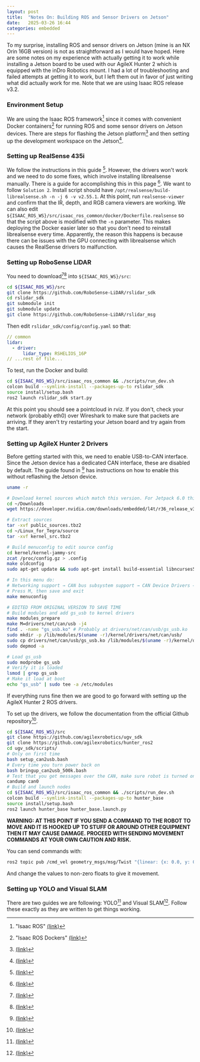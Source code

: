 ```yaml
---
layout: post
title:  "Notes On: Building ROS and Sensor Drivers on Jetson"
date:   2025-03-26 16:44
categories: embedded
---
```

To my surprise, installing ROS and sensor drivers on Jetson (mine is an NX Orin 16GB version) is not as straightforward as I would have hoped. Here are some notes on my experience with actually getting it to work while installing a Jetson board to be used with our AgileX Hunter 2 which is equipped with the inDro Robotics mount. I had a lot of troubleshooting and failed attempts at getting it to work, but I left them out in favor of just writing what did actually work for me. Note that we are using Isaac ROS release v3.2.

### Environment Setup
We are using the Isaac ROS framework[^1] since it comes with convenient Docker containers[^2] for running ROS and some sensor drivers on Jetson devices. There are steps for flashing the Jetson platform[^3] and then setting up the development workspace on the Jetson[^4].

### Setting up RealSense 435i
We follow the instructions in this guide [^5]. However, the drivers won't work and we need to do some fixes, which involve installing librealsense manually. There is a guide for accomplishing this in this page [^6]. We want to follow `Solution 2`. Install script should have `/opt/realsense/build-librealsense.sh -n -j 6 -v v2.55.1`. At this point, run `realsense-viewer` and confirm that the IR, depth, and RGB camera viewers are working. We can also edit `${ISAAC_ROS_WS}/src/isaac_ros_common/docker/Dockerfile.realsense` so that the script above is modified with the `-n` parameter. This makes deploying the Docker easier later so that you don't need to reinstall librealsense every time. Apparently, the reason this happens is because there can be issues with the GPU connecting with librealsense which causes the RealSense drivers to malfunction.

### Setting up RoboSense LIDAR
You need to download[^9][^10] into `${ISAAC_ROS_WS}/src`:
```bash
cd ${ISAAC_ROS_WS}/src
git clone https://github.com/RoboSense-LiDAR/rslidar_sdk
cd rslidar_sdk
git submodule init
git submodule update
git clone https://github.com/RoboSense-LiDAR/rslidar_msg
```
Then edit `rslidar_sdk/config/config.yaml` so that:
```yaml
// common
lidar:
  - driver:
      lidar_type: RSHELIOS_16P
// ...rest of file...
```
To test, run the Docker and build:
```bash
cd ${ISAAC_ROS_WS}/src/isaac_ros_common && ./scripts/run_dev.sh
colcon build --symlink-install --packages-up-to rslidar_sdk
source install/setup.bash
ros2 launch rslidar_sdk start.py
```
At this point you should see a pointcloud in rviz. If you don't, check your network (probably eth0) over Wireshark to make sure that packets are arriving. If they aren't try restarting your Jetson board and try again from the start.

### Setting up AgileX Hunter 2 Drivers
Before getting started with this, we need to enable USB-to-CAN interface. Since the Jetson device has a dedicated CAN interface, these are disabled by default. The guide found in [^11] has instructions on how to enable this without reflashing the Jetson device.

```bash
uname -r

# Download kernel sources which match this version. For Jetpack 6.0 this is r363
cd ~/Downloads
wget https://developer.nvidia.com/downloads/embedded/l4t/r36_release_v3.0/sources/public_sources.tbz2

# Extract sources
tar -xvf public_sources.tbz2
cd ~/Linux_for_Tegra/source
tar -xvf kernel_src.tbz2

# Build menuconfig to edit source config
cd kernel/kernel-jammy-src
zcat /proc/config.gz > .config
make oldconfig
sudo apt-get update && sudo apt-get install build-essential libncurses5-dev bc libssl-dev

# In this menu do:
# Networking support → CAN bus subsystem support → CAN Device Drivers → CAN USB interfaces → Geschwister Schneider UG (gs_usb)
# Press M, then save and exit
make menuconfig

# EDITED FROM ORIGINAL VERSION TO SAVE TIME
# Build modules and add gs_usb to kernel drivers
make modules_prepare
make M=drivers/net/can/usb -j4
find . -name "gs_usb.ko" # Probably at drivers/net/can/usb/gs_usb.ko
sudo mkdir -p /lib/modules/$(uname -r)/kernel/drivers/net/can/usb/
sudo cp drivers/net/can/usb/gs_usb.ko /lib/modules/$(uname -r)/kernel/drivers/net/can/usb
sudo depmod -a

# Load gs_usb
sudo modprobe gs_usb
# Verify it is loaded
lsmod | grep gs_usb
# Make it load at boot
echo "gs_usb" | sudo tee -a /etc/modules
```

If everything runs fine then we are good to go forward with setting up the AgileX Hunter 2 ROS drivers.

To set up the drivers, we follow the documentation from the official Github repository[^12].
```bash
cd ${ISAAC_ROS_WS}/src
git clone https://github.com/agilexrobotics/ugv_sdk
git clone https://github.com/agilexrobotics/hunter_ros2
cd ugv_sdk/scripts/
# Only on first time
bash setup_can2usb.bash
# Every time you turn power back on
bash bringup_can2usb_500k.bash
# Test that you get messages over the CAN, make sure robot is turned on and connected over CAN-to-USB
candump can0
# Build and launch nodes
cd ${ISAAC_ROS_WS}/src/isaac_ros_common && ./scripts/run_dev.sh
colcon build --symlink-install --packages-up-to hunter_base
source install/setup.bash
ros2 launch hunter_base hunter_base.launch.py
```

**WARNING: AT THIS POINT IF YOU SEND A COMMAND TO THE ROBOT TO MOVE AND IT IS HOOKED UP TO STUFF OR AROUND OTHER EQUIPMENT THEN IT MAY CAUSE DAMAGE. PROCEED WITH SENDING MOVEMENT COMMANDS AT YOUR OWN CAUTION AND RISK.**

You can send commands with:
```bash
ros2 topic pub /cmd_vel geometry_msgs/msg/Twist "{linear: {x: 0.0, y: 0.0, z: 0.0}, angular: {x: 0.0, y: 0.0, z: 0.0}}"
```
And change the values to non-zero floats to give it movement.

### Setting up YOLO and Visual SLAM
There are two guides we are following: YOLO[^7] and Visual SLAM[^8]. Follow these exactly as they are written to get things working.

[^1]: "Isaac ROS" [(link)](https://nvidia-isaac-ros.github.io/)
[^2]: "Isaac ROS Dockers" [(link)](https://github.com/NVIDIA-ISAAC-ROS/isaac_ros_common/tree/main/docker)
[^3]: [(link)](https://nvidia-isaac-ros.github.io/getting_started/hardware_setup/compute/index.html#jetson-platforms)
[^4]: [(link)](https://nvidia-isaac-ros.github.io/getting_started/dev_env_setup.html)
[^5]: [(link)](https://nvidia-isaac-ros.github.io/getting_started/hardware_setup/sensors/realsense_setup.html)
[^6]: [(link)](https://nvidia-isaac-ros.github.io/repositories_and_packages/isaac_ros_nvblox/isaac_ros_nvblox/troubleshooting/troubleshooting_nvblox_realsense.html)
[^7]: [(link)](https://nvidia-isaac-ros.github.io/repositories_and_packages/isaac_ros_object_detection/isaac_ros_yolov8/index.html)
[^8]: [(link)](https://nvidia-isaac-ros.github.io/concepts/scene_reconstruction/nvblox/tutorials/tutorial_realsense.html)
[^9]: [(link)](https://github.com/RoboSense-LiDAR/rslidar_sdk)
[^10]: [(link)](https://github.com/RoboSense-LiDAR/rslidar_msg)
[^11]: [(link)](https://gist.github.com/WT-MM/5f414dfa32aca8adbf5ef8e32a391e30)
[^12]: [(link)](https://github.com/agilexrobotics/hunter_ros2)